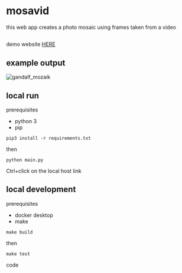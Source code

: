 # mosavid

this web app creates a photo mosaic using frames taken from a video

##

demo website <a href="https://mosavid.ew.r.appspot.com" target="_blank">HERE</a>

## example output
![gandalf_mozaik](example_output/gandalf_mozaik.jpg)

## local run
prerequisites
<ul>
  <li>python 3</li>
  <li>pip</li>
</ul>

```
pip3 install -r requirements.txt
```
then
```
python main.py
```
Ctrl+click on the local host link

## local development
prerequisites
<ul>
  <li>docker desktop</li>
  <li>make</li>
</ul>

```
make build
```
then
```
make test
```
code



